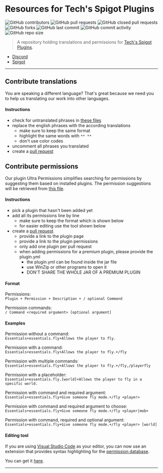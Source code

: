 # **Resources for Tech's Spigot Plugins**

![GitHub contributors](https://badges.eazyftw.com/github/contributors/TechsCode/PluginResources?style=flat-square) ![GitHub pull requests](https://badges.eazyftw.com/github/issues-pr/TechsCode/PluginResources?style=flat-square) ![GitHub closed pull requests](https://badges.eazyftw.com/github/issues-pr-closed/TechsCode/PluginResources?style=flat-square) ![GitHub forks](https://badges.eazyftw.com/github/forks/TechsCode/PluginResources?style=flat-square) ![GitHub last commit](https://badges.eazyftw.com/github/last-commit/TechsCode/PluginResources?style=flat-square) ![GitHub commit activity](https://badges.eazyftw.com/github/commit-activity/w/TechsCode/PluginResources?style=flat-square) ![GitHub repo size](https://badges.eazyftw.com/github/repo-size/TechsCode/PluginResources?style=flat-square)

> A repository holding translations and permissions for [Tech's Spigot Plugins].

- [Discord][Discord]
- [Spigot][Tech's Spigot Plugins]

---

## **Contribute translations**

You are speaking a different language? That's great because we need you to help us translating our work into other languages.

#### Instructions
- check for untranslated phrases in [these files][translations]
- replace the english phrases with the according translations
  - make sure to keep the same format
  - highlight the same words with ``** **``
  - don't use color codes
- uncomment all phrases you translated
- create a [pull request]


## **Contribute permissions**

Our plugin Ultra Permissions simplifies searching for permissions by suggesting them based on installed plugins. The permission suggestions will be retrieved from [this file][permissions].

#### Instructions
- pick a plugin that hasn't been added yet
- add all its permissions line by line
  - make sure to keep the format which is shown below
  - for easier editing use the tool shown below
- create a [pull request]
  - provide a link to the plugin page
  - provide a link to the plugin permissions
  - only add one plugin per pull request
  - when adding permissions for a premium plugin, please provide the plugin.yml
    - the plugin.yml can be found inside the jar file
    - use WinZip or other programs to open it
    - DON'T SHARE THE WHOLE JAR OF A PREMIUM PLUGIN

#### Format
Permissions:<br>
``Plugin + Permission + Description + / optional Command``

Permission commands:<br>
``/ Command <required argument> [optional argument]``

#### Examples
Permission without a command:<br>
``Essentials+essentials.fly+Allows the player to fly.``

Permission with a command:<br>
``Essentials+essentials.fly+Allows the player to fly.+/fly``

Permission with multiple commands:<br>
``Essentials+essentials.fly+Allows the player to fly.+/fly,/playerfly``

Permission with a placeholder:<br>
``Essentials+essentials.fly.[world]+Allows the player to fly in a specific world.``

Permission with command and required argument:<br>
``Essentials+essentials.fly+Give someone fly mode.+/fly <player>``

Permission with command and required argument to choose:<br>
``Essentials+essentials.fly+Give someone fly mode.+/fly <player|mob>``

Permission with command, required and optional argument:<br>
``Essentials+essentials.fly+Give someone fly mode.+/fly <player> [world]``

#### Editing tool
If you are using [Visual Studio Code] as your editor, you can now use an extension that
provides syntax highlighting for the [permission database][permissions].

You can get it [here][extension].

---

<!-- Links -->
[Tech's Spigot Plugins]: https://www.spigotmc.org/resources/authors/techscode.29620/
[Discord]: https://discord.gg/3JuHDm8
[translations]: https://github.com/TechsCode/PluginResources/tree/master/Translations
[pull request]: https://help.github.com/en/github/collaborating-with-issues-and-pull-requests/about-pull-requests
[permissions]: https://github.com/TechsCode/PluginResources/blob/master/Permissions%20Database/Database.updb
[Visual Studio Code]: https://code.visualstudio.com/
[extension]: https://marketplace.visualstudio.com/items?itemName=RLNT.uperms-db-syntax
